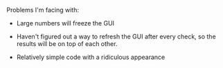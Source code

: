 Problems I'm facing with:

+ Large numbers will freeze the GUI

+ Haven't figured out a way to refresh the GUI after every check, so the results will be on top of each other.

+ Relatively simple code with a ridiculous appearance
